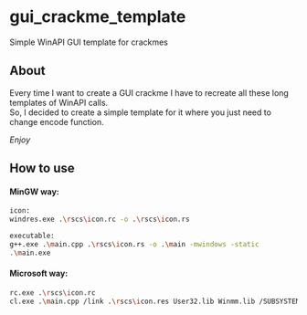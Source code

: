 # gui_crackme_template
Simple WinAPI GUI template for crackmes

<h2>About</h2>

Every time I want to create a GUI crackme I have to recreate all these long templates of WinAPI calls.<br>
So, I decided to create a simple template for it where you just need to change encode function.<br>

<i>Enjoy</i>

<h2>How to use</h2>

<h4>MinGW way:</h4>

```bash
icon:
windres.exe .\rscs\icon.rc -o .\rscs\icon.rs

executable:
g++.exe .\main.cpp .\rscs\icon.rs -o .\main -mwindows -static
.\main.exe
```


<h4>Microsoft way:</h4>

```bash
rc.exe .\rscs\icon.rc
cl.exe .\main.cpp /link .\rscs\icon.res User32.lib Winmm.lib /SUBSYSTEM:WINDOWS
```

